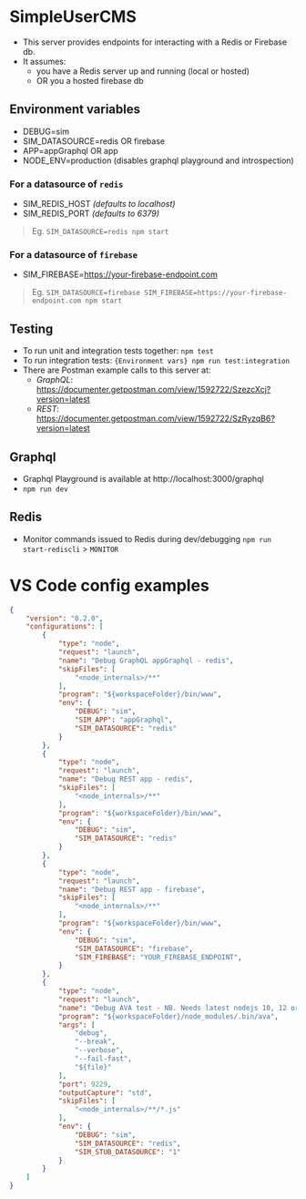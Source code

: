 # SimpleUserCMS

- This server provides endpoints for interacting with a Redis or Firebase db.
- It assumes:
	- you have a Redis server up and running (local or hosted)
	- OR you a hosted firebase db

## Environment variables
* DEBUG=sim
* SIM_DATASOURCE=redis OR firebase
* APP=appGraphql OR app
* NODE_ENV=production (disables graphql playground and introspection)

### For a datasource of `redis`
* SIM_REDIS_HOST _(defaults to localhost)_
* SIM_REDIS_PORT _(defaults to 6379)_
> Eg. `SIM_DATASOURCE=redis npm start`

### For a datasource of `firebase`
* SIM_FIREBASE=https://your-firebase-endpoint.com
> Eg. `SIM_DATASOURCE=firebase SIM_FIREBASE=https://your-firebase-endpoint.com npm start`

## Testing
- To run unit and integration tests together: `npm test`
- To run integration tests: `{Environment vars} npm run test:integration`
- There are Postman example calls to this server at:
	- _GraphQL_: https://documenter.getpostman.com/view/1592722/SzezcXcj?version=latest
	- _REST_:  https://documenter.getpostman.com/view/1592722/SzRyzqB6?version=latest

## Graphql
* Graphql Playground is available at http://localhost:3000/graphql
* `npm run dev`

## Redis
* Monitor commands issued to Redis during dev/debugging `npm run start-rediscli` > `MONITOR`

# VS Code config examples
```JSON
{
	"version": "0.2.0",
	"configurations": [
		{
			"type": "node",
			"request": "launch",
			"name": "Debug GraphQL appGraphql - redis",
			"skipFiles": [
				"<node_internals>/**"
			],
			"program": "${workspaceFolder}/bin/www",
			"env": {
				"DEBUG": "sim",
				"SIM_APP": "appGraphql",
				"SIM_DATASOURCE": "redis"
			}
		},
		{
			"type": "node",
			"request": "launch",
			"name": "Debug REST app - redis",
			"skipFiles": [
				"<node_internals>/**"
			],
			"program": "${workspaceFolder}/bin/www",
			"env": {
				"DEBUG": "sim",
				"SIM_DATASOURCE": "redis"
			}
		},
		{
			"type": "node",
			"request": "launch",
			"name": "Debug REST app - firebase",
			"skipFiles": [
				"<node_internals>/**"
			],
			"program": "${workspaceFolder}/bin/www",
			"env": {
				"DEBUG": "sim",
				"SIM_DATASOURCE": "firebase",
				"SIM_FIREBASE": "YOUR_FIREBASE_ENDPOINT",
			}
		},
		{
			"type": "node",
			"request": "launch",
			"name": "Debug AVA test - NB. Needs latest nodejs 10, 12 or 13",
			"program": "${workspaceFolder}/node_modules/.bin/ava",
			"args": [
				"debug",
				"--break",
				"--verbose",
				"--fail-fast",
				"${file}"
			],
			"port": 9229,
			"outputCapture": "std",
			"skipFiles": [
				"<node_internals>/**/*.js"
			],
			"env": {
				"DEBUG": "sim",
				"SIM_DATASOURCE": "redis",
				"SIM_STUB_DATASOURCE": "1"
			}
		}
	]
}
```